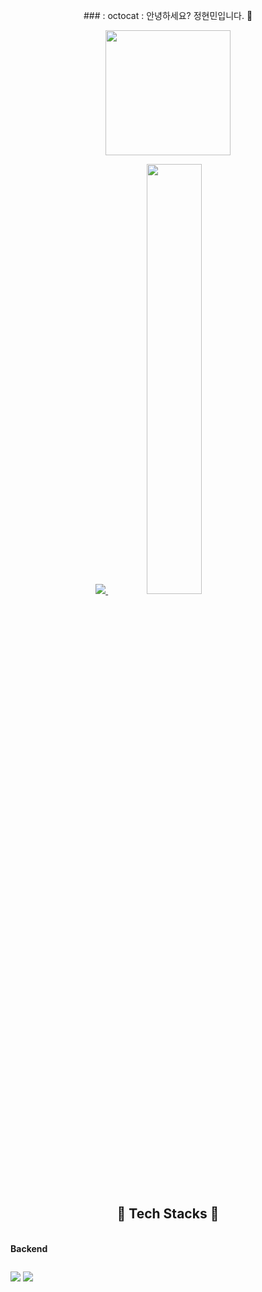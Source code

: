 <p align="center">
  ### : octocat : 안녕하세요? 정현민입니다. 👋
</p>
<p align="center">
<img src="https://avatars.githubusercontent.com/u/148692050?v=4" width="200" height="200"/>
</p>

<p align="center">
  <a href="s">
    <img src="https://github-readme-stats.vercel.app/api/top-langs/?username=dkssud8150&exclude_repo=dkssud8150.github.io&layout=compact&theme=tokyonight" />
  </a>
  
  <a href="s">
    <img src="https://github-readme-stats.vercel.app/api?username=JungHyeonmin&theme=tokyonight&show_icons=true" width="42%" />
  </a>
</p>

## <p align="center">🔨 Tech Stacks 🔨</p>
<div style="display:flex; flex-direction:column; align-items:flex-start;">
    <!-- Backend -->
      <p align="center"><strong>Backend</strong></p>
  <div>
  <p align="center">
    <img src="https://img.shields.io/badge/Java-007396?style=for-the-badge&logo=Java&logoColor=white"> 
    <img src="https://img.shields.io/badge/Spring Boot-6DB33F?style=for-the-badge&logo=spring boot&logoColor=white"> 
  </p>
  </div>
</div>
</p>
